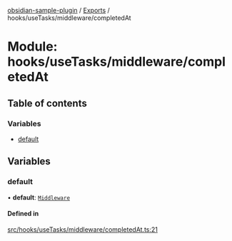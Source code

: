 [obsidian-sample-plugin](../README.md) / [Exports](../modules.md) / hooks/useTasks/middleware/completedAt

# Module: hooks/useTasks/middleware/completedAt

## Table of contents

### Variables

- [default](hooks_useTasks_middleware_completedAt.md#default)

## Variables

### default

• **default**: [`Middleware`](hooks_useTasks_types.md#middleware)

#### Defined in

[src/hooks/useTasks/middleware/completedAt.ts:21](https://github.com/dromse/personal-grind-manager/blob/93620cd/src/hooks/useTasks/middleware/completedAt.ts#L21)
